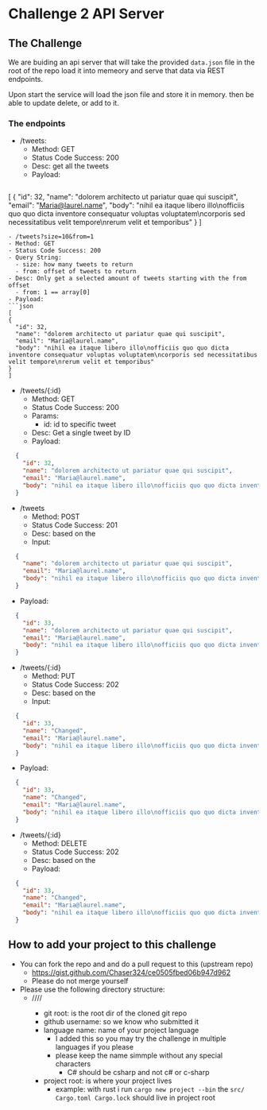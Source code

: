 # Challenge 2 API Server

## The Challenge

We are buiding an api server that will take the provided `data.json` file in the root of the repo load it into memeory and serve that data via REST endpoints.

Upon start the service will load the json file and store it in memory. then be able to update delete, or add to it.

### The endpoints

- /tweets: 
  - Method: GET 
  - Status Code Success: 200 
  - Desc: get all the tweets
  - Payload:
  ```json
[
  {
    "id": 32,
    "name": "dolorem architecto ut pariatur quae qui suscipit",
    "email": "Maria@laurel.name",
    "body": "nihil ea itaque libero illo\nofficiis quo quo dicta inventore consequatur voluptas voluptatem\ncorporis sed necessitatibus velit tempore\nrerum velit et temporibus"
  }
]
  ```
- /tweets?size=10&from=1
  - Method: GET
  - Status Code Success: 200
  - Query String:
    - size: how many tweets to return
    - from: offset of tweets to return
  - Desc: Only get a selected amount of tweets starting with the from offset
    - from: 1 == array[0]
  - Payload: 
  ```json
[  
  {
    "id": 32,
    "name": "dolorem architecto ut pariatur quae qui suscipit",
    "email": "Maria@laurel.name",
    "body": "nihil ea itaque libero illo\nofficiis quo quo dicta inventore consequatur voluptas voluptatem\ncorporis sed necessitatibus velit tempore\nrerum velit et temporibus"
  }
]
  ```
- /tweets/{:id}
  - Method: GET
  - Status Code Success: 200
  - Params:
    - id: id to specific tweet
  - Desc: Get a single tweet by ID
  - Payload:

```json
  {
    "id": 32,
    "name": "dolorem architecto ut pariatur quae qui suscipit",
    "email": "Maria@laurel.name",
    "body": "nihil ea itaque libero illo\nofficiis quo quo dicta inventore consequatur voluptas voluptatem\ncorporis sed necessitatibus velit tempore\nrerum velit et temporibus"
  }
```

- /tweets
  - Method: POST
  - Status Code Success: 201
  - Desc: based on the
  - Input: 

```json
  {
    "name": "dolorem architecto ut pariatur quae qui suscipit",
    "email": "Maria@laurel.name",
    "body": "nihil ea itaque libero illo\nofficiis quo quo dicta inventore consequatur voluptas voluptatem\ncorporis sed necessitatibus velit tempore\nrerum velit et temporibus"
  }
```

  - Payload:

```json
  {
    "id": 33,
    "name": "dolorem architecto ut pariatur quae qui suscipit",
    "email": "Maria@laurel.name",
    "body": "nihil ea itaque libero illo\nofficiis quo quo dicta inventore consequatur voluptas voluptatem\ncorporis sed necessitatibus velit tempore\nrerum velit et temporibus"
  }
```

- /tweets/{:id}
  - Method: PUT
  - Status Code Success: 202
  - Desc: based on the  
  - Input:

```json
  {
    "id": 33,
    "name": "Changed",
    "email": "Maria@laurel.name",
    "body": "nihil ea itaque libero illo\nofficiis quo quo dicta inventore consequatur voluptas voluptatem\ncorporis sed necessitatibus velit tempore\nrerum velit et temporibus"
  }
```

  - Payload:

```json
  {
    "id": 33,
    "name": "Changed",
    "email": "Maria@laurel.name",
    "body": "nihil ea itaque libero illo\nofficiis quo quo dicta inventore consequatur voluptas voluptatem\ncorporis sed necessitatibus velit tempore\nrerum velit et temporibus"
  }
```

- /tweets/{:id}
  - Method: DELETE
  - Status Code Success: 202
  - Desc: based on the  
  - Payload:

```json
  {
    "id": 33,
    "name": "Changed",
    "email": "Maria@laurel.name",
    "body": "nihil ea itaque libero illo\nofficiis quo quo dicta inventore consequatur voluptas voluptatem\ncorporis sed necessitatibus velit tempore\nrerum velit et temporibus"
  }
```

## How to add your project to this challenge

- You can fork the repo and and do a pull request to this (upstream repo)
  - https://gist.github.com/Chaser324/ce0505fbed06b947d962
  - Please do not merge yourself
- Please use the following directory structure:
  - /<git root>/<github usernme>/<language name>/<project root>
    - git root: is the root dir of the cloned git repo
    - github username: so we know who submitted it
    - language name: name of your project language
      - I added this so you may try the challenge in multiple languages if you please
      - please keep the name simmple without any special characters
        - C# should be csharp and not c# or c-sharp
    - project root: is where your project lives
      - example: with rust i run `cargo new project --bin` the `src/ Cargo.toml Cargo.lock` should live in project root


